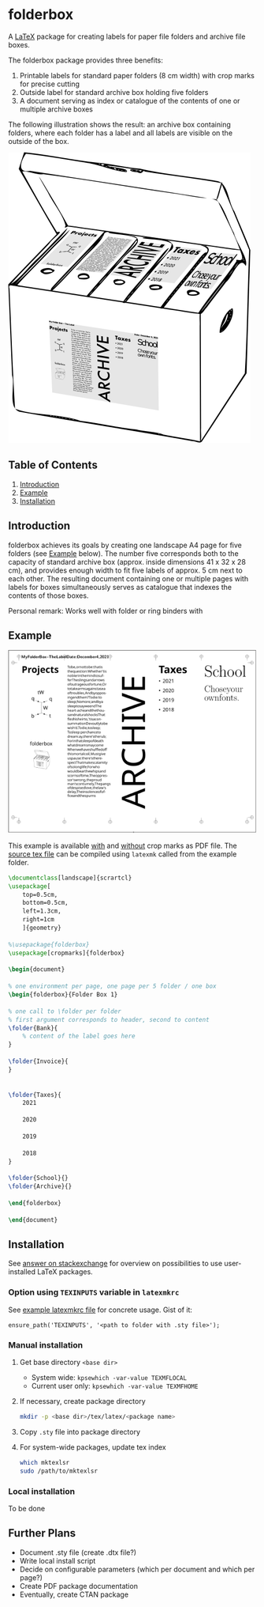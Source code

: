 # folderbox
A [LaTeX](https://www.latex-project.org) package for creating labels for paper file folders and archive file boxes.

The folderbox package provides three benefits:
1. Printable labels for standard paper folders (8 cm width) with crop marks for precise cutting
2. Outside label for standard archive box holding five folders
3. A document serving as index or catalogue of the contents of one or multiple archive boxes

The following illustration shows the result: an archive box containing folders, where each folder has a label and all labels are visible on the outside of the box.

![Archive box containing five file folders with labels and an overview of all labels on the outside of the box](./doc/folderbox_with_labels.svg)


[//]: # (TOC - START)

## Table of Contents
1. [Introduction](#introduction)
2. [Example](#example)
3. [Installation](#installation)

[//]: # (TOC - END)


## Introduction

folderbox achieves its goals by creating one landscape A4 page for five folders (see [Example](#example) below). The number five corresponds both to the capacity of standard archive box (approx. inside dimensions 41 x 32 x 28 cm), and provides enough width to fit five labels of approx. 5 cm next to each other.
The resulting document containing one or multiple pages with labels for boxes simultaneously serves as catalogue that indexes the contents of those boxes.

Personal remark:
Works well with folder or ring binders with

## Example

![Example label for one box](./example/example_with_cropmarks.svg)

This example is available [with](example/example_with_cropmarks.pdf) and [without](example/example_without_cropmarks.pdf) crop marks as PDF file. The [source tex file](example/example.tex) can be compiled using `latexmk` called from the example folder.


```tex
\documentclass[landscape]{scrartcl}
\usepackage[
    top=0.5cm,
    bottom=0.5cm,
    left=1.3cm,
    right=1cm
    ]{geometry}

%\usepackage{folderbox}
\usepackage[cropmarks]{folderbox}

\begin{document}

% one environment per page, one page per 5 folder / one box
\begin{folderbox}{Folder Box 1}

% one call to \folder per folder
% first argument corresponds to header, second to content
\folder{Bank}{
    % content of the label goes here
}

\folder{Invoice}{
}


\folder{Taxes}{
    2021

    2020

    2019

    2018
}

\folder{School}{}
\folder{Archive}{}

\end{folderbox}

\end{document}

```



## Installation

See [answer on stackexchange](https://tex.stackexchange.com/a/73017) for overview on possibilities to use user-installed LaTeX packages.

### Option using `TEXINPUTS` variable in `latexmkrc`

See [example latexmkrc file](example/latexmkrc) for concrete usage. Gist of it:

```latexmkrc
ensure_path('TEXINPUTS', '<path to folder with .sty file>');
```

### Manual installation
1. Get base directory `<base dir>`
    - System wide: `kpsewhich -var-value TEXMFLOCAL`
    - Current user only: `kpsewhich -var-value TEXMFHOME`

2. If necessary, create package directory

    ```bash
    mkdir -p <base dir>/tex/latex/<package name>
    ```

3. Copy `.sty` file into package directory

4. For system-wide packages, update tex index
    ```bash
    which mktexlsr
    sudo /path/to/mktexlsr
    ```

### Local installation
To be done




## Further Plans

- Document .sty file (create .dtx file?)
- Write local install script
- Decide on configurable parameters (which per document and which per page?)
- Create PDF package documentation
- Eventually, create CTAN package
